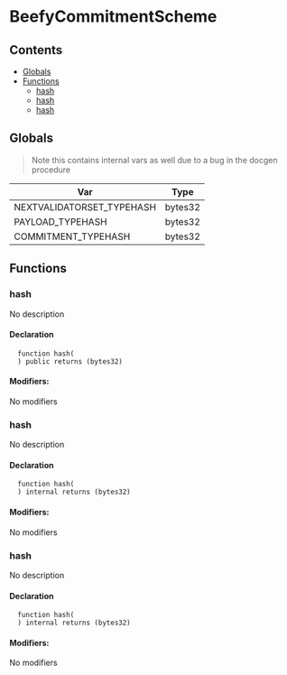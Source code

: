 # BeefyCommitmentScheme





## Contents
<!-- START doctoc generated TOC please keep comment here to allow auto update -->
<!-- DON'T EDIT THIS SECTION, INSTEAD RE-RUN doctoc TO UPDATE -->

- [Globals](#globals)
- [Functions](#functions)
  - [hash](#hash)
  - [hash](#hash-1)
  - [hash](#hash-2)

<!-- END doctoc generated TOC please keep comment here to allow auto update -->

## Globals

> Note this contains internal vars as well due to a bug in the docgen procedure

| Var | Type |
| --- | --- |
| NEXTVALIDATORSET_TYPEHASH | bytes32 |
| PAYLOAD_TYPEHASH | bytes32 |
| COMMITMENT_TYPEHASH | bytes32 |



## Functions

### hash
No description


#### Declaration
```solidity
  function hash(
  ) public returns (bytes32)
```

#### Modifiers:
No modifiers



### hash
No description


#### Declaration
```solidity
  function hash(
  ) internal returns (bytes32)
```

#### Modifiers:
No modifiers



### hash
No description


#### Declaration
```solidity
  function hash(
  ) internal returns (bytes32)
```

#### Modifiers:
No modifiers





